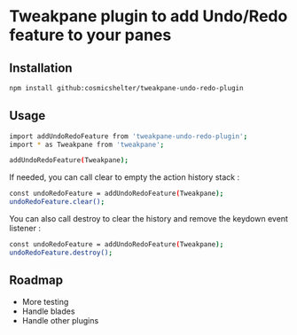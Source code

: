 # Tweakpane plugin to add Undo/Redo feature to your panes

## Installation

```bash
npm install github:cosmicshelter/tweakpane-undo-redo-plugin
```

## Usage

```bash
import addUndoRedoFeature from 'tweakpane-undo-redo-plugin';
import * as Tweakpane from 'tweakpane';

addUndoRedoFeature(Tweakpane);
```

If needed, you can call clear to empty the action history stack : 

```bash
const undoRedoFeature = addUndoRedoFeature(Tweakpane);
undoRedoFeature.clear();
```

You can also call destroy to clear the history and remove the keydown event listener :

```bash
const undoRedoFeature = addUndoRedoFeature(Tweakpane);
undoRedoFeature.destroy();
```

## Roadmap

- More testing
- Handle blades
- Handle other plugins
